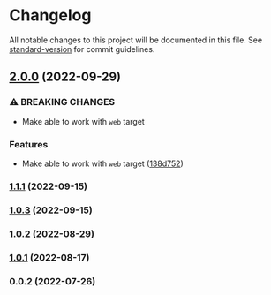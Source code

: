 # Changelog

All notable changes to this project will be documented in this file. See [standard-version](https://github.com/conventional-changelog/standard-version) for commit guidelines.

## [2.0.0](https://github.com/yeskiy/rustwasm-loader/compare/v1.1.1...v2.0.0) (2022-09-29)


### ⚠ BREAKING CHANGES

* Make able to work with `web` target

### Features

* Make able to work with `web` target ([138d752](https://github.com/yeskiy/rustwasm-loader/commit/138d752a56733aecde1514b3cf56c4b3226ab4ba))

### [1.1.1](https://github.com/yeskiy/rustwasm-loader/compare/v1.0.3...v1.1.1) (2022-09-15)

### [1.0.3](https://github.com/yeskiy/rustwasm-loader/compare/v1.0.2...v1.0.3) (2022-09-15)

### [1.0.2](https://github.com/yeskiy/rustwasm-loader/compare/v1.0.1...v1.0.2) (2022-08-29)

### [1.0.1](https://github.com/yeskiy/rustwasm-loader/compare/v1.0.0...v1.0.1) (2022-08-17)

### 0.0.2 (2022-07-26)
